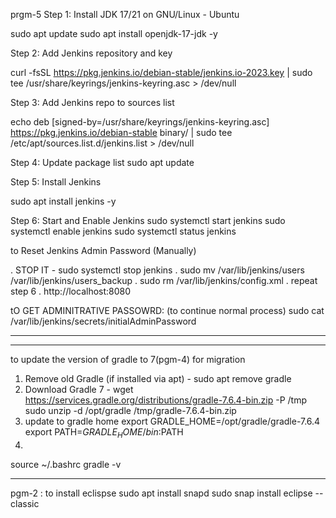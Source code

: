 prgm-5
Step 1: Install JDK 17/21 on GNU/Linux - Ubuntu

sudo apt update
sudo apt install openjdk-17-jdk -y

Step 2: Add Jenkins repository and key

curl -fsSL https://pkg.jenkins.io/debian-stable/jenkins.io-2023.key | sudo tee /usr/share/keyrings/jenkins-keyring.asc > /dev/null


Step 3: Add Jenkins repo to sources list

echo deb [signed-by=/usr/share/keyrings/jenkins-keyring.asc] https://pkg.jenkins.io/debian-stable binary/ | sudo tee /etc/apt/sources.list.d/jenkins.list > /dev/null


Step 4: Update package list
sudo apt update

Step 5: Install Jenkins

sudo apt install jenkins -y

Step 6: Start and Enable Jenkins
sudo systemctl start jenkins
sudo systemctl enable jenkins
sudo systemctl status jenkins



to Reset Jenkins Admin Password (Manually)

. STOP IT - sudo systemctl stop jenkins
. sudo mv /var/lib/jenkins/users /var/lib/jenkins/users_backup
. sudo rm /var/lib/jenkins/config.xml
. repeat step 6
. http://localhost:8080

tO  GET ADMINITRATIVE PASSOWRD: (to continue normal process)
sudo cat /var/lib/jenkins/secrets/initialAdminPassword

---------------------------------------------------------------------
---------------------------------------------------------------------
to update the version of gradle to 7(pgm-4) for migration


1. Remove old Gradle (if installed via apt) - sudo apt remove gradle
2.  Download Gradle 7 - wget https://services.gradle.org/distributions/gradle-7.6.4-bin.zip -P /tmp
sudo unzip -d /opt/gradle /tmp/gradle-7.6.4-bin.zip
3.  update to gradle home
export GRADLE_HOME=/opt/gradle/gradle-7.6.4
export PATH=$GRADLE_HOME/bin:$PATH
4.
source ~/.bashrc
gradle -v

------------------------------------------------------------------------------

pgm-2 : to install eclispse
sudo apt install snapd
sudo snap install eclipse --classic











